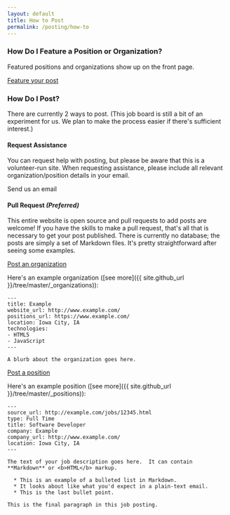 ```yaml
---
layout: default
title: How to Post
permalink: /posting/how-to
---
```


### How Do I Feature a Position or Organization?

Featured positions and organizations show up on the front page.

<a class="btn btn-default" href="/feature/new">Feature your post</a>

### How Do I Post?

There are currently 2 ways to post.  (This job board is still a bit of an experiment for us.  We plan to make the process easier if there's sufficient interest.)

#### Request Assistance

You can request help with posting, but please be aware that this is a volunteer-run site.  When requesting assistance, please include all relevant organization/position details in your email.

<a class="mailto btn btn-default" data-email="am9ic0B0ZWNoY29ycmlkb3IuaW8=">Send us an email</a>

#### Pull Request _(Preferred)_

This entire website is open source and pull requests to add posts are welcome!  If you have the skills to make a pull request, that's all that is necessary to get your post published.  There is currently no database; the posts are simply a set of Markdown files.  It's pretty straightforward after seeing some examples.

<a href="{{ site.github_url }}/new/master/_organizations/_?filename=my_organization.md" class="btn btn-primary">
  Post an organization
</a>

Here's an example organization ([see more]({{ site.github_url }}/tree/master/_organizations)):

    ---
    title: Example
    website_url: http://www.example.com/
    positions_url: https://www.example.com/
    location: Iowa City, IA
    technologies:
    - HTML5
    - JavaScript
    ---

    A blurb about the organization goes here.
    
<a href="{{ site.github_url }}/new/master/_positions/_?filename=my_position.md" class="btn btn-primary">
  Post a position
</a>

Here's an example position ([see more]({{ site.github_url }}/tree/master/_positions)):

    ---
    source_url: http://example.com/jobs/12345.html
    type: Full Time
    title: Software Developer
    company: Example
    company_url: http://www.example.com/
    location: Iowa City, IA
    ---

    The text of your job description goes here.  It can contain **Markdown** or <b>HTML</b> markup.

      * This is an example of a bulleted list in Markdown.
      * It looks about like what you'd expect in a plain-text email.
      * This is the last bullet point.

    This is the final paragraph in this job posting.


<script>
  (function () {
    var i, links, link, email;

    links = document.getElementsByClassName('mailto');

    for (i = 0; i < links.length; i++) {
      link = links[i];
      email = atob(link.getAttribute('data-email'));
      link.setAttribute('href', 'mailto:' + email);
    }
  }());
</script>
